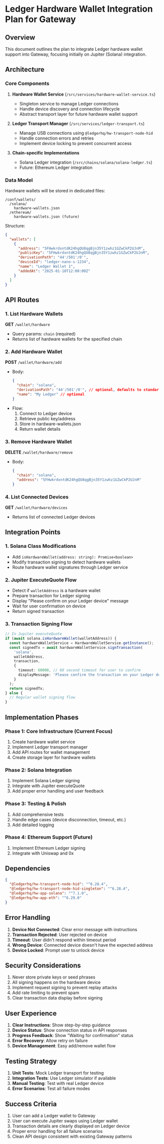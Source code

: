 # Ledger Hardware Wallet Integration Plan for Gateway

## Overview
This document outlines the plan to integrate Ledger hardware wallet support into Gateway, focusing initially on Jupiter (Solana) integration.

## Architecture

### Core Components

1. **Hardware Wallet Service** (`/src/services/hardware-wallet-service.ts`)
   - Singleton service to manage Ledger connections
   - Handle device discovery and connection lifecycle
   - Abstract transport layer for future hardware wallet support

2. **Ledger Transport Manager** (`/src/services/ledger-transport.ts`)
   - Manage USB connections using `@ledgerhq/hw-transport-node-hid`
   - Handle connection errors and retries
   - Implement device locking to prevent concurrent access

3. **Chain-specific Implementations**
   - Solana Ledger integration (`/src/chains/solana/solana-ledger.ts`)
   - Future: Ethereum Ledger integration

### Data Model

Hardware wallets will be stored in dedicated files:
```
/conf/wallets/
  /solana/
    hardware-wallets.json
  /ethereum/
    hardware-wallets.json (future)
```

Structure:
```json
{
  "wallets": [
    {
      "address": "5FHwkrdxntdK24hgQU8qgBjn35Y1zwhz1GZwCkP2UJnM",
      "publicKey": "5FHwkrdxntdK24hgQU8qgBjn35Y1zwhz1GZwCkP2UJnM",
      "derivationPath": "44'/501'/0'",
      "deviceId": "ledger-nano-s-1234",
      "name": "Ledger Wallet 1",
      "addedAt": "2025-01-10T12:00:00Z"
    }
  ]
}
```

## API Routes

### 1. List Hardware Wallets
**GET** `/wallet/hardware`
- Query params: `chain` (required)
- Returns list of hardware wallets for the specified chain

### 2. Add Hardware Wallet
**POST** `/wallet/hardware/add`
- Body:
  ```json
  {
    "chain": "solana",
    "derivationPath": "44'/501'/0'", // optional, defaults to standard path
    "name": "My Ledger" // optional
  }
  ```
- Flow:
  1. Connect to Ledger device
  2. Retrieve public key/address
  3. Store in hardware-wallets.json
  4. Return wallet details

### 3. Remove Hardware Wallet
**DELETE** `/wallet/hardware/remove`
- Body:
  ```json
  {
    "chain": "solana",
    "address": "5FHwkrdxntdK24hgQU8qgBjn35Y1zwhz1GZwCkP2UJnM"
  }
  ```

### 4. List Connected Devices
**GET** `/wallet/hardware/devices`
- Returns list of connected Ledger devices

## Integration Points

### 1. Solana Class Modifications
- Add `isHardwareWallet(address: string): Promise<boolean>`
- Modify transaction signing to detect hardware wallets
- Route hardware wallet signatures through Ledger service

### 2. Jupiter ExecuteQuote Flow
- Detect if `walletAddress` is a hardware wallet
- Prepare transaction for Ledger signing
- Display "Please confirm on your Ledger device" message
- Wait for user confirmation on device
- Return signed transaction

### 3. Transaction Signing Flow
```typescript
// In Jupiter executeQuote
if (await solana.isHardwareWallet(walletAddress)) {
  const hardwareWalletService = HardwareWalletService.getInstance();
  const signedTx = await hardwareWalletService.signTransaction(
    'solana',
    walletAddress,
    transaction,
    {
      timeout: 60000, // 60 second timeout for user to confirm
      displayMessage: 'Please confirm the transaction on your Ledger device'
    }
  );
  return signedTx;
} else {
  // Regular wallet signing flow
}
```

## Implementation Phases

### Phase 1: Core Infrastructure (Current Focus)
1. Create hardware wallet service
2. Implement Ledger transport manager
3. Add API routes for wallet management
4. Create storage layer for hardware wallets

### Phase 2: Solana Integration
1. Implement Solana Ledger signing
2. Integrate with Jupiter executeQuote
3. Add proper error handling and user feedback

### Phase 3: Testing & Polish
1. Add comprehensive tests
2. Handle edge cases (device disconnection, timeout, etc.)
3. Add detailed logging

### Phase 4: Ethereum Support (Future)
1. Implement Ethereum Ledger signing
2. Integrate with Uniswap and 0x

## Dependencies

```json
{
  "@ledgerhq/hw-transport-node-hid": "^6.28.4",
  "@ledgerhq/hw-transport-node-hid-singleton": "^6.28.4",
  "@ledgerhq/hw-app-solana": "^7.1.0",
  "@ledgerhq/hw-app-eth": "^6.29.0"
}
```

## Error Handling

1. **Device Not Connected**: Clear error message with instructions
2. **Transaction Rejected**: User rejected on device
3. **Timeout**: User didn't respond within timeout period
4. **Wrong Device**: Connected device doesn't have the expected address
5. **Device Locked**: Prompt user to unlock device

## Security Considerations

1. Never store private keys or seed phrases
2. All signing happens on the hardware device
3. Implement request signing to prevent replay attacks
4. Add rate limiting to prevent spam
5. Clear transaction data display before signing

## User Experience

1. **Clear Instructions**: Show step-by-step guidance
2. **Device Status**: Show connection status in API responses
3. **Progress Feedback**: Show "Waiting for confirmation" status
4. **Error Recovery**: Allow retry on failure
5. **Device Management**: Easy add/remove wallet flow

## Testing Strategy

1. **Unit Tests**: Mock Ledger transport for testing
2. **Integration Tests**: Use Ledger simulator if available
3. **Manual Testing**: Test with real Ledger device
4. **Error Scenarios**: Test all failure modes

## Success Criteria

1. User can add a Ledger wallet to Gateway
2. User can execute Jupiter swaps using Ledger wallet
3. Transaction details are clearly displayed on Ledger device
4. Proper error handling for all failure scenarios
5. Clean API design consistent with existing Gateway patterns
